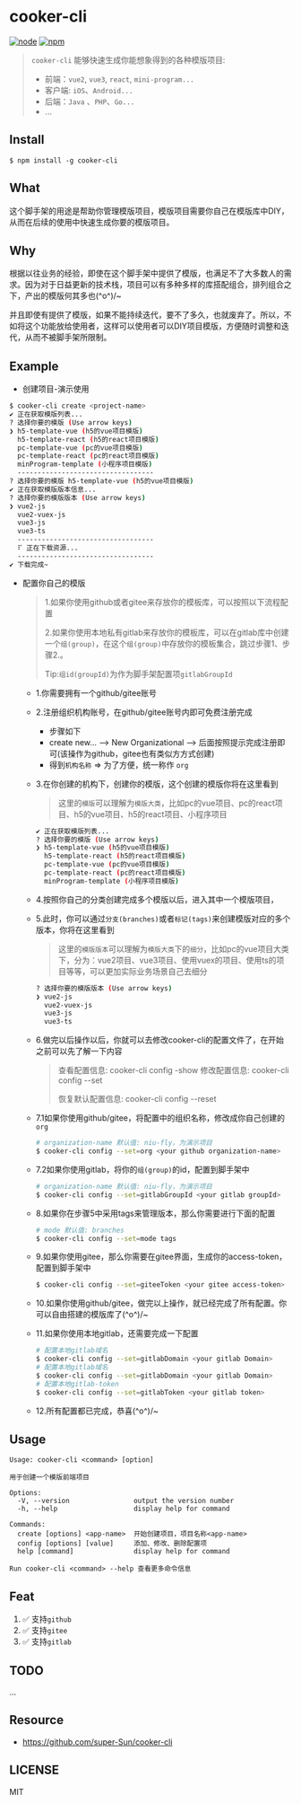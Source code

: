 # cooker-cli

[![node][node]][node-url]
[![npm][npm]][npm-url]

> `cooker-cli` 能够快速生成你能想象得到的各种模版项目:
>
> - 前端：`vue2`, `vue3`, `react`, `mini-program...`
> - 客户端: `iOS`、`Android...`
> - 后端：`Java` 、`PHP`、`Go...`
> - ...

## Install

```
$ npm install -g cooker-cli
```

## What

这个脚手架的用途是帮助你管理模版项目，模版项目需要你自己在模版库中DIY，从而在后续的使用中快速生成你要的模版项目。

## Why

根据以往业务的经验，即使在这个脚手架中提供了模版，也满足不了大多数人的需求。因为对于日益更新的技术栈，项目可以有多种多样的库搭配组合，排列组合之下，产出的模版何其多也\(^o^)/~

并且即使有提供了模版，如果不能持续迭代，要不了多久，也就废弃了。所以，不如将这个功能放给使用者，这样可以使用者可以DIY项目模版，方便随时调整和迭代，从而不被脚手架所限制。


## Example

- 创建项目-演示使用

```bash
$ cooker-cli create <project-name>
✔ 正在获取模版列表...
? 选择你要的模版 (Use arrow keys)
❯ h5-template-vue (h5的vue项目模版)
  h5-template-react (h5的react项目模版)
  pc-template-vue (pc的vue项目模版)
  pc-template-react (pc的react项目模版)
  minProgram-template (小程序项目模版)
  ----------------------------------
? 选择你要的模版 h5-template-vue (h5的vue项目模版)
✔ 正在获取模版版本信息...
? 选择你要的模版版本 (Use arrow keys)
❯ vue2-js
  vue2-vuex-js
  vue3-js
  vue3-ts
  ----------------------------------
  ⠏ 正在下载资源...
  ----------------------------------
✔ 下载完成~
```

- 配置你自己的模版

  > 1.如果你使用github或者gitee来存放你的模板库，可以按照以下流程配置
  >
  > 2.如果你使用本地私有gitlab来存放你的模板库，可以在gitlab库中创建一个`组(group)`，在这个`组(group)`中存放你的模板集合，跳过步骤1、步骤2.。
  >
  > Tip:`组id(groupId)`为作为脚手架配置项`gitlabGroupId`

  - 1.你需要拥有一个github/gitee账号

  - 2.注册组织机构账号，在github/gitee账号内即可免费注册完成

    - 步骤如下
    - create new...  --> New Organizational --> 后面按照提示完成注册即可(该操作为github，gitee也有类似方方式创建)
    - 得到`机构名称`  => 为了方便，统一称作 `org`

  - 3.在你创建的机构下，创建你的模版，这个创建的模版你将在这里看到

    > 这里的`模版`可以理解为`模版大类`，比如pc的vue项目、pc的react项目、h5的vue项目、h5的react项目、小程序项目

    ```bash
    ✔ 正在获取模版列表...
    ? 选择你要的模版 (Use arrow keys)
    ❯ h5-template-vue (h5的vue项目模版)
      h5-template-react (h5的react项目模版)
      pc-template-vue (pc的vue项目模版)
      pc-template-react (pc的react项目模版)
      minProgram-template (小程序项目模版)
    ```

  - 4.按照你自己的分类创建完成多个模版以后，进入其中一个模版项目，

  - 5.此时，你可以通过`分支(branches)`或者`标记(tags)`来创建模版对应的多个版本，你将在这里看到

    > 这里的`模版版本`可以理解为`模版大类`下的`细分`，比如pc的vue项目大类下，分为：vue2项目、vue3项目、使用vuex的项目、使用ts的项目等等，可以更加实际业务场景自己去细分

    ```bash
    ? 选择你要的模版版本 (Use arrow keys)
    ❯ vue2-js
      vue2-vuex-js
      vue3-js
      vue3-ts
    ```

  - 6.做完以后操作以后，你就可以去修改cooker-cli的配置文件了，在开始之前可以先了解一下内容

    > 查看配置信息: cooker-cli config -show
    > 修改配置信息: cooker-cli config --set <key> <value>
    >
    > 恢复默认配置信息: cooker-cli config --reset

  - 7.1如果你使用github/gitee，将配置中的组织名称，修改成你自己创建的`org`

    ```bash
    # organization-name 默认值: niu-fly，为演示项目
    $ cooker-cli config --set=org <your github organization-name>
    ```

  - 7.2如果你使用gitlab，将你的`组(group)`的id，配置到脚手架中

    ```bash
    # organization-name 默认值: niu-fly，为演示项目
    $ cooker-cli config --set=gitlabGroupId <your gitlab groupId>
    ```

  - 8.如果你在步骤5中采用tags来管理版本，那么你需要进行下面的配置

    ```bash
    # mode 默认值: branches
    $ cooker-cli config --set=mode tags
    ```

  - 9.如果你使用gitee，那么你需要在gitee界面，生成你的access-token，配置到脚手架中

    ```bash
    $ cooker-cli config --set=giteeToken <your gitee access-token>
    ```

  - 10.如果你使用github/gitee，做完以上操作，就已经完成了所有配置。你可以自由搭建的模版库了\(^o^)/~

  - 11.如果你使用本地gitlab，还需要完成一下配置

    ```bash
    # 配置本地gitlab域名
    $ cooker-cli config --set=gitlabDomain <your gitlab Domain>
    # 配置本地gitlab域名
    $ cooker-cli config --set=gitlabDomain <your gitlab Domain>
    # 配置本地gitlab-token
    $ cooker-cli config --set=gitlabToken <your gitlab token>
    ```

  - 12.所有配置都已完成，恭喜\(^o^)/~

## Usage

```
Usage: cooker-cli <command> [option]

用于创建一个模版前端项目

Options:
  -V, --version                output the version number
  -h, --help                   display help for command

Commands:
  create [options] <app-name>  开始创建项目，项目名称<app-name>
  config [options] [value]     添加、修改、删除配置项
  help [command]               display help for command

Run cooker-cli <command> --help 查看更多命令信息
```

## Feat

1. ✅ 支持`github`
2. ✅ 支持`gitee`
3. ✅ 支持`gitlab`


## TODO 

...



## Resource 

* https://github.com/super-Sun/cooker-cli

## LICENSE

MIT

[npm]: https://img.shields.io/npm/v/cooker-cli.svg
[npm-url]: https://npmjs.com/package/cooker-cli
[node]: https://img.shields.io/node/v/cooker-cli.svg
[node-url]: https://nodejs.org